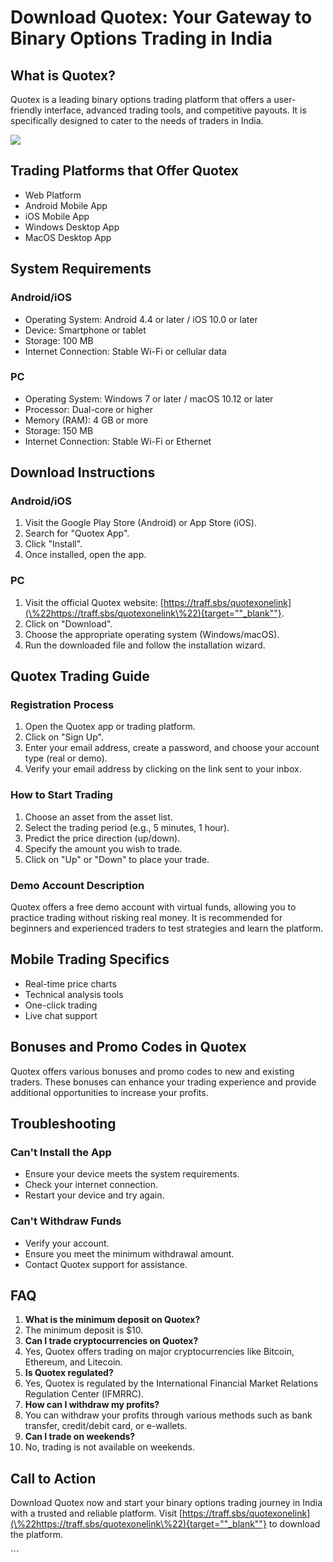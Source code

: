 # Download Quotex: Your Gateway to Binary Options Trading in India

## What is Quotex?

Quotex is a leading binary options trading platform that offers a
user-friendly interface, advanced trading tools, and competitive
payouts. It is specifically designed to cater to the needs of traders in
India.

[![](https://static.quotex.io/files/1_en/300_250.jpg)](https://traff.sbs/brokerqxsignupf)

## Trading Platforms that Offer Quotex

-   Web Platform
-   Android Mobile App
-   iOS Mobile App
-   Windows Desktop App
-   MacOS Desktop App

## System Requirements

### Android/iOS

-   Operating System: Android 4.4 or later / iOS 10.0 or later
-   Device: Smartphone or tablet
-   Storage: 100 MB
-   Internet Connection: Stable Wi-Fi or cellular data

### PC

-   Operating System: Windows 7 or later / macOS 10.12 or later
-   Processor: Dual-core or higher
-   Memory (RAM): 4 GB or more
-   Storage: 150 MB
-   Internet Connection: Stable Wi-Fi or Ethernet

## Download Instructions

### Android/iOS

1.  Visit the Google Play Store (Android) or App Store (iOS).
2.  Search for "Quotex App".
3.  Click "Install".
4.  Once installed, open the app.

### PC

1.  Visit the official Quotex website:
    [https://traff.sbs/quotexonelink](\%22https://traff.sbs/quotexonelink\%22){target=""_blank""}.
2.  Click on "Download".
3.  Choose the appropriate operating system (Windows/macOS).
4.  Run the downloaded file and follow the installation wizard.

## Quotex Trading Guide

### Registration Process

1.  Open the Quotex app or trading platform.
2.  Click on "Sign Up".
3.  Enter your email address, create a password, and choose your account
    type (real or demo).
4.  Verify your email address by clicking on the link sent to your
    inbox.

### How to Start Trading

1.  Choose an asset from the asset list.
2.  Select the trading period (e.g., 5 minutes, 1 hour).
3.  Predict the price direction (up/down).
4.  Specify the amount you wish to trade.
5.  Click on "Up" or "Down" to place your trade.

### Demo Account Description

Quotex offers a free demo account with virtual funds, allowing you to
practice trading without risking real money. It is recommended for
beginners and experienced traders to test strategies and learn the
platform.

## Mobile Trading Specifics

-   Real-time price charts
-   Technical analysis tools
-   One-click trading
-   Live chat support

## Bonuses and Promo Codes in Quotex

Quotex offers various bonuses and promo codes to new and existing
traders. These bonuses can enhance your trading experience and provide
additional opportunities to increase your profits.

## Troubleshooting

### Can\'t Install the App

-   Ensure your device meets the system requirements.
-   Check your internet connection.
-   Restart your device and try again.

### Can\'t Withdraw Funds

-   Verify your account.
-   Ensure you meet the minimum withdrawal amount.
-   Contact Quotex support for assistance.

## FAQ

1.  **What is the minimum deposit on Quotex?**
2.  The minimum deposit is \$10.
3.  **Can I trade cryptocurrencies on Quotex?**
4.  Yes, Quotex offers trading on major cryptocurrencies like Bitcoin,
    Ethereum, and Litecoin.
5.  **Is Quotex regulated?**
6.  Yes, Quotex is regulated by the International Financial Market
    Relations Regulation Center (IFMRRC).
7.  **How can I withdraw my profits?**
8.  You can withdraw your profits through various methods such as bank
    transfer, credit/debit card, or e-wallets.
9.  **Can I trade on weekends?**
10. No, trading is not available on weekends.

## Call to Action

Download Quotex now and start your binary options trading journey in
India with a trusted and reliable platform. Visit
[https://traff.sbs/quotexonelink](\%22https://traff.sbs/quotexonelink\%22){target=""_blank""}
to download the platform.

\`\`\`

